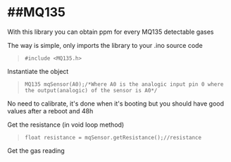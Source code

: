 ##MQ135
=====

With this library you can obtain ppm for every MQ135 detectable gases

The way is simple, only imports the library to your .ino source code
> ```#include <MQ135.h>```

Instantiate the object 
>```MQ135 mqSensor(A0);/*Where A0 is the analogic input pin 0 where the output(analogic) of the sensor is A0*/```

No need to calibrate, it's done when it's booting but you should have good values after a reboot and 48h

Get the resistance (in void loop method)

> ```float resistance = mqSensor.getResistance();//resistance```

Get the gas reading
> ```float co = mqSensor.getCO(resistance);//co ppm&NewLine;float co2 = mqSensor.getCO2(resistance);//co2 ppm&NewLine;float ethanol = mqSensor.getEthanol(resistance);//ethanol ppm&NewLine;float nh4 = mqSensor.getNH4(resistance); //NH4 ppm&NewLine;float toluene = mqSensor.getToluene(resistance); //toluene ppm&NewLine;float acetone = mqSensor.getAcetone(resistance); //acetone ppm&NewLine;
  ```

